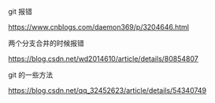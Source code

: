 git 报错

https://www.cnblogs.com/daemon369/p/3204646.html

两个分支合并的时候报错

https://blog.csdn.net/wd2014610/article/details/80854807

git 的一些方法

https://blog.csdn.net/qq_32452623/article/details/54340749
